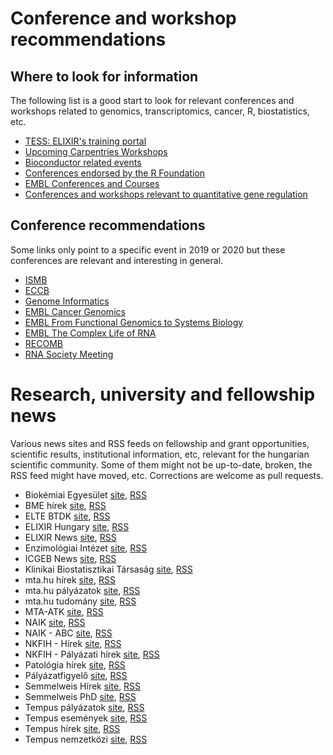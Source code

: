 # Conference and workshop recommendations

## Where to look for information

The following list is a good start to look for relevant conferences and
workshops related to genomics, transcriptomics, cancer, R, biostatistics, etc.

- [TESS: ELIXIR's training portal](https://tess.elixir-europe.org/)
- [Upcoming Carpentries Workshops](https://carpentries.org/upcoming_workshops/)
- [Bioconductor related events](https://bioconductor.org/help/events/)
- [Conferences endorsed by the R Foundation](https://www.r-project.org/conferences/)
- [EMBL Conferences and Courses](https://www.embl.de/training/events/index.php)
- [Conferences and workshops relevant to quantitative gene regulation](https://generegulation.org/conferences-meetings-schools/)

## Conference recommendations

Some links only point to a specific event in 2019 or 2020 but these conferences
are relevant and interesting in general.

- [ISMB](https://www.iscb.org/ismb2020)
- [ECCB](http://eccb.iscb.org/)
- [Genome Informatics](https://meetings.cshl.edu/meetings.aspx?meet=info&year=19)
- [EMBL Cancer Genomics](https://www.embl.de/training/events/2019/CAN19-01/index.html)
- [EMBL From Functional Genomics to Systems Biology](https://www.embl.de/training/events/2020/OMX20-01/index.html)
- [EMBL The Complex Life of RNA](https://www.embo-embl-symposia.org/symposia/2020/EES20-10/index.html)
- [RECOMB](https://recomb2019.org/)
- [RNA Society Meeting](https://www.rnasociety.org/conferences/rna-2020/)

# Research, university and fellowship news

Various news sites and RSS feeds on fellowship and grant opportunities,
scientific results, institutional information, etc, relevant for the hungarian
scientific community. Some of them might not be up-to-date, broken, the RSS feed
might have moved, etc. Corrections are welcome as pull requests.

- Biokémiai Egyesület [site](http://www.mbkegy.hu/apps/mbkegy/pages/index.php), [RSS](http://mbkegy.hu/apps/mbkegy/pages/mbkegy.rss)
- BME hírek [site](http://www.bme.hu/hirek), [RSS](http://www.bme.hu/hirek.xml)
- ELTE BTDK [site](http://btdk.elte.hu/), [RSS](http://btdk.elte.hu/?feed=rss2)
- ELIXIR Hungary [site](http://elixir-hungary.org/), [RSS](http://elixir-hungary.org/?q=rss.xml)
- ELIXIR News [site](https://elixir-europe.org/news), [RSS](http://elixir-europe.org/feeds/news.xml)
- Enzimológiai Intézet [site](http://www.ttk.mta.hu/ei), [RSS](http://www.ttk.mta.hu/ei/feed/)
- ICGEB News [site](http://www.icgeb.org/), [RSS](https://www.icgeb.org/feed/)
- Klinikai Biostatisztikai Társaság [site](http://www.biostat.hu/), [RSS](http://www.biostat.hu/feed/)
- mta.hu hírek [site](http://mta.hu/), [RSS](http://mta.hu/rss/mta_hirei)
- mta.hu pályázatok [site](http://mta.hu/), [RSS](http://mta.hu/rss/aktualis-palyazati-kiirasok)
- mta.hu tudomány [site](http://mta.hu/), [RSS](http://mta.hu/rss/tudomany_hirei)
- MTA-ATK [site](http://www.agrar.mta.hu/), [RSS](http://www.agrar.mta.hu/hu/rss.xml)
- NAIK [site](https://naik.hu/), [RSS](https://naik.hu/rss/naik)
- NAIK - ABC [site](https://abc.naik.hu), [RSS](https://abc.naik.hu/rss/mbk)
- NKFIH - Hírek [site](https://nkfih.gov.hu/), [RSS](http://nkfih.gov.hu/rss/hirek?rss=1)
- NKFIH - Pályázati hírek [site](https://nkfih.gov.hu/), [RSS](http://nkfih.gov.hu/hirek-150203-1?rss=1)
- Patológia hírek [site](http://semmelweis.hu/patologia1), [RSS](http://semmelweis.hu/patologia1/feed/)
- Pályázatfigyelő [site](http://www.pafi.hu/), [RSS](http://pafi.hu/_pafi/palyazat.nsf/uj_palyazatok_tema.rss?OpenPage)
- Semmelweis Hírek [site](http://semmelweis.hu/hirek), [RSS](http://semmelweis.hu/hirek/feed/)
- Semmelweis PhD [site](http://semmelweis.hu/phd), [RSS](http://phd.semmelweis.hu/feed)
- Tempus pályázatok [site](https://tka.hu/palyazatok), [RSS](http://tka.hu/rss.php?type=palyazatokCommon)
- Tempus események [site](https://tka.hu/rendezvenyek), [RSS](http://tka.hu/rss.php?type=events)
- Tempus hírek [site](https://tka.hu/hirek), [RSS](https://tka.hu/rss.php?type=news)
- Tempus nemzetközi [site](https://tka.hu/nemzetkoziesites), [RSS](http://tka.hu/rss.php?type=nemzetkoziCommon)

